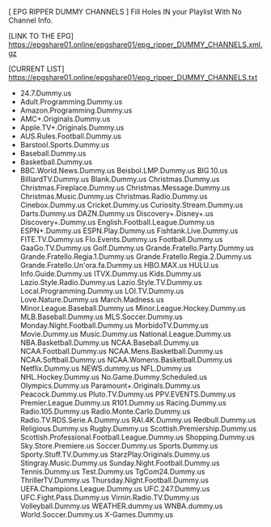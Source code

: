 [ EPG RIPPER DUMMY CHANNELS ]
Fill Holes IN your Playlist With No Channel Info.

[LINK TO THE EPG]
https://epgshare01.online/epgshare01/epg_ripper_DUMMY_CHANNELS.xml.gz

[CURRENT LIST]
https://epgshare01.online/epgshare01/epg_ripper_DUMMY_CHANNELS.txt

- 24.7.Dummy.us
- Adult.Programming.Dummy.us
- Amazon.Programming.Dummy.us
- AMC+.Originals.Dummy.us
- Apple.TV+.Originals.Dummy.us
- AUS.Rules.Football.Dummy.us
- Barstool.Sports.Dummy.us
- Baseball.Dummy.us
- Basketball.Dummy.us
- BBC.World.News.Dummy.us
Beisbol.LMP.Dummy.us
BIG.10.us
BilliardTV.Dummy.us
Blank.Dummy.us
Christmas.Dummy.us
Christmas.Fireplace.Dummy.us
Christmas.Message.Dummy.us
Christmas.Music.Dummy.us
Christmas.Radio.Dummy.us
Cinebox.Dummy.us
Cricket.Dummy.us
Curiosity.Stream.Dummy.us
Darts.Dummy.us
DAZN.Dummy.us
Discovery+.Disney+.us
Discovery+.Dummy.us
English.Football.League.Dummy.us
ESPN+.Dummy.us
ESPN.Play.Dummy.us
Fishtank.Live.Dummy.us
FITE.TV.Dummy.us
Flo.Events.Dummy.us
Football.Dummy.us
GaaGo.TV.Dummy.us
Golf.Dummy.us
Grande.Fratello.Party.Dummy.us
Grande.Fratello.Regia.1.Dummy.us
Grande.Fratello.Regia.2.Dummy.us
Grande.Fratello.Un'ora.fa.Dummy.us
HBO.MAX.us
HULU.us
Info.Guide.Dummy.us
ITVX.Dummy.us
Kids.Dummy.us
Lazio.Style.Radio.Dummy.us
Lazio.Style.TV.Dummy.us
Local.Programming.Dummy.us
LOI.TV.Dummy.us
Love.Nature.Dummy.us
March.Madness.us
Minor.League.Baseball.Dummy.us
Minor.League.Hockey.Dummy.us
MLB.Baseball.Dummy.us
MLS.Soccer.Dummy.us
Monday.Night.Football.Dummy.us
MorbidoTV.Dummy.us
Movie.Dummy.us
Music.Dummy.us
National.League.Dummy.us
NBA.Basketball.Dummy.us
NCAA.Baseball.Dummy.us
NCAA.Football.Dummy.us
NCAA.Mens.Basketball.Dummy.us
NCAA.Softball.Dummy.us
NCAA.Womens.Basketball.Dummy.us
Netflix.Dummy.us
NEWS.dummy.us
NFL.Dummy.us
NHL.Hockey.Dummy.us
No.Game.Dummy.Scheduled.us
Olympics.Dummy.us
Paramount+.Originals.Dummy.us
Peacock.Dummy.us
Pluto.TV.Dummy.us
PPV.EVENTS.Dummy.us
Premier.League.Dummy.us
R101.Dummy.us
Racing.Dummy.us
Radio.105.Dummy.us
Radio.Monte.Carlo.Dummy.us
Radio.TV.RDS.Serie.A.Dummy.us
RAI.4K.Dummy.us
Redbull.Dummy.us
Religious.Dummy.us
Rugby.Dummy.us
Scottish.Premiership.Dummy.us
Scottish.Professional.Football.League.Dummy.us
Shopping.Dummy.us
Sky.Store.Premiere.us
Soccer.Dummy.us
Sports.Dummy.us
Sporty.Stuff.TV.Dummy.us
StarzPlay.Originals.Dummy.us
Stingray.Music.Dummy.us
Sunday.Night.Football.Dummy.us
Tennis.Dummy.us
Test.Dummy.us
TgCom24.Dummy.us
ThrillerTV.Dummy.us
Thursday.Night.Football.Dummy.us
UEFA.Champions.League.Dummy.us
UFC.247.Dummy.us
UFC.Fight.Pass.Dummy.us
Virnin.Radio.TV.Dummy.us
Volleyball.Dummy.us
WEATHER.dummy.us
WNBA.dummy.us
World.Soccer.Dummy.us
X-Games.Dummy.us
